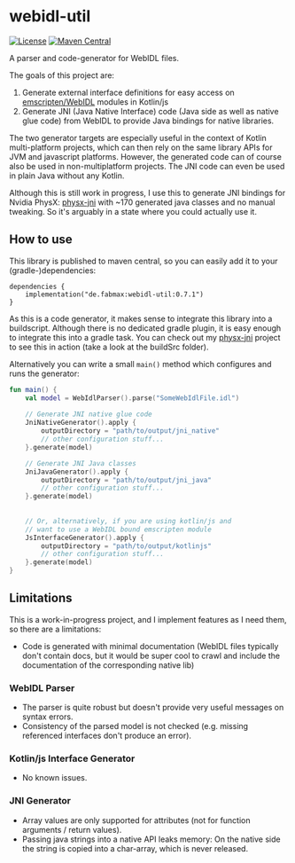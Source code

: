 # webidl-util

[![License](https://img.shields.io/badge/License-Apache%202.0-green.svg)](http://www.apache.org/licenses/LICENSE-2.0.txt)
[![Maven Central](https://maven-badges.herokuapp.com/maven-central/de.fabmax/webidl-util/badge.svg)](https://maven-badges.herokuapp.com/maven-central/de.fabmax/webidl-util)

A parser and code-generator for WebIDL files.

The goals of this project are:
1. Generate external interface definitions for easy access on
   [emscripten/WebIDL](https://emscripten.org/docs/porting/connecting_cpp_and_javascript/WebIDL-Binder.html)
   modules in Kotlin/js
2. Generate JNI (Java Native Interface) code (Java side as well as native glue code) from WebIDL to provide Java
   bindings for native libraries.

The two generator targets are especially useful in the context of Kotlin multi-platform projects, which can then
rely on the same library APIs for JVM and javascript platforms. However, the generated code can of course also
be used in non-multiplatform projects. The JNI code can even be used in plain Java without any Kotlin.

Although this is still work in progress, I use this to generate JNI bindings for Nvidia PhysX:
[physx-jni](https://github.com/fabmax/physx-jni) with ~170 generated java classes and no manual tweaking.
So it's arguably in a state where you could actually use it.

## How to use
This library is published to maven central, so you can easily add ít to your (gradle-)dependencies:
```
dependencies {
    implementation("de.fabmax:webidl-util:0.7.1")
}
```

As this is a code generator, it makes sense to integrate this library into a buildscript. Although there is no
dedicated gradle plugin, it is easy enough to integrate this into a gradle task. You can check out my
[physx-jni](https://github.com/fabmax/physx-jni) project to see this in action (take a look at the buildSrc folder).

Alternatively you can write a small `main()` method which configures and runs the generator:

```kotlin
fun main() {
    val model = WebIdlParser().parse("SomeWebIdlFile.idl")
    
    // Generate JNI native glue code
    JniNativeGenerator().apply {
        outputDirectory = "path/to/output/jni_native"
        // other configuration stuff...
    }.generate(model)

    // Generate JNI Java classes
    JniJavaGenerator().apply {
        outputDirectory = "path/to/output/jni_java"
        // other configuration stuff...
    }.generate(model)
    
    
    // Or, alternatively, if you are using kotlin/js and
    // want to use a WebIDL bound emscripten module
    JsInterfaceGenerator().apply {
        outputDirectory = "path/to/output/kotlinjs"
        // other configuration stuff...
    }.generate(model)
}
```

## Limitations
This is a work-in-progress project, and I implement features as I need them, so there are a limitations:

- Code is generated with minimal documentation (WebIDL files typically don't contain docs, but it would be super cool
  to crawl and include the documentation of the corresponding native lib)

### WebIDL Parser
- The parser is quite robust but doesn't provide very useful messages on syntax errors.
- Consistency of the parsed model is not checked (e.g. missing referenced interfaces don't produce an error).

### Kotlin/js Interface Generator
- No known issues.

### JNI Generator
- Array values are only supported for attributes (not for function arguments / return values).
- Passing java strings into a native API leaks memory: On the native side the string is copied into a char-array,
  which is never released.
